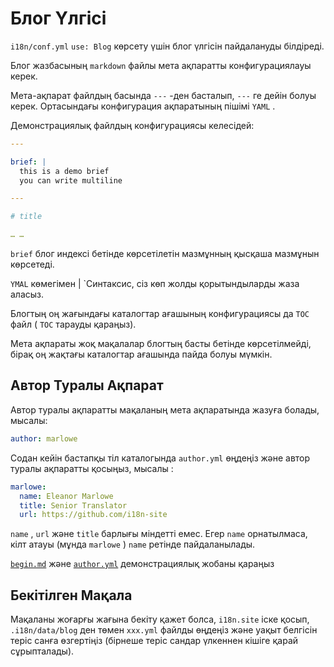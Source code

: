 # Блог Үлгісі

`i18n/conf.yml` `use: Blog` көрсету үшін блог үлгісін пайдалануды білдіреді.

Блог жазбасының `markdown` файлы мета ақпаратты конфигурациялауы керек.

Мета-ақпарат файлдың басында `---` -ден басталып, `---` ге дейін болуы керек. Ортасындағы конфигурация ақпаратының пішімі `YAML` .

Демонстрациялық файлдың конфигурациясы келесідей:

```yml
---

brief: |
  this is a demo brief
  you can write multiline

---

# title

… …
```

`brief` блог индексі бетінде көрсетілетін мазмұнның қысқаша мазмұнын көрсетеді.

`YMAL` көмегімен | `Синтаксис, сіз көп жолды қорытындыларды жаза аласыз.

Блогтың оң жағындағы каталогтар ағашының конфигурациясы да `TOC` файл ( `TOC` тарауды қараңыз).

Мета ақпараты жоқ мақалалар блогтың басты бетінде көрсетілмейді, бірақ оң жақтағы каталогтар ағашында пайда болуы мүмкін.

## Автор Туралы Ақпарат

Автор туралы ақпаратты мақаланың мета ақпаратында жазуға болады, мысалы:

```yml
author: marlowe
```

Содан кейін бастапқы тіл каталогында `author.yml` өңдеңіз және автор туралы ақпаратты қосыңыз, мысалы :

```yml
marlowe:
  name: Eleanor Marlowe
  title: Senior Translator
  url: https://github.com/i18n-site
```

`name` , `url` және `title` барлығы міндетті емес. Егер `name` орнатылмаса, кілт атауы (мұнда `marlowe` ) `name` ретінде пайдаланылады.

[`begin.md`](https://github.com/i18n-site/demo.i18n.site/blob/main/en/blog/news/begin.md?plain=1) және [`author.yml`](https://github.com/i18n-site/demo.i18n.site/blob/main/en/author.yml) демонстрациялық жобаны қараңыз

## Бекітілген Мақала

Мақаланы жоғарғы жағына бекіту қажет болса, `i18n.site` іске қосып, `.i18n/data/blog` ден төмен `xxx.yml` файлды өңдеңіз және уақыт белгісін теріс санға өзгертіңіз (бірнеше теріс сандар үлкеннен кішіге қарай сұрыпталады).